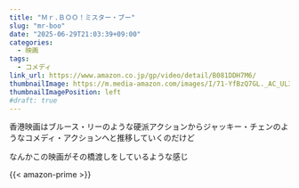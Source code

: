```yaml
---
title: "Ｍｒ.ＢＯＯ！ミスター・ブー"
slug: "mr-boo"
date: "2025-06-29T21:03:39+09:00"
categories:
  - 映画
tags:
  - コメディ
link_url: https://www.amazon.co.jp/gp/video/detail/B081DDH7M6/
thumbnailImage: https://m.media-amazon.com/images/I/71-YfBzQ7GL._AC_UL320_.jpg
thumbnailImagePosition: left
#draft: true
---
```

香港映画はブルース・リーのような硬派アクションからジャッキー・チェンのようなコメディ・アクションへと推移していくのだけど
<!--more-->
なんかこの映画がその橋渡しをしているような感じ

{{< amazon-prime >}}
